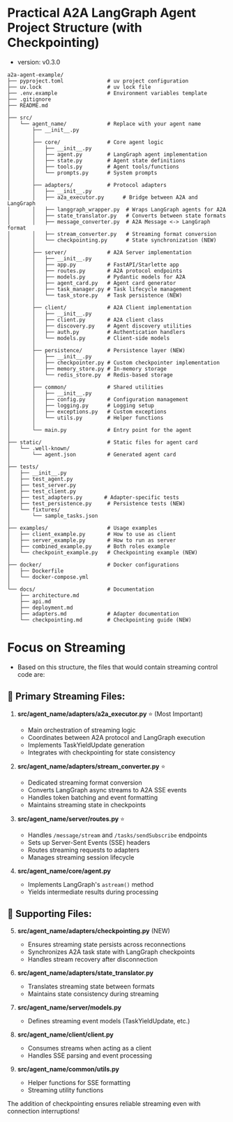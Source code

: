 # Practical A2A LangGraph Agent Project Structure (with Checkpointing)

- version: v0.3.0

```
a2a-agent-example/
├── pyproject.toml              # uv project configuration
├── uv.lock                     # uv lock file
├── .env.example                # Environment variables template
├── .gitignore
├── README.md
│
├── src/
│   └── agent_name/             # Replace with your agent name
│       ├── __init__.py
│       │
│       ├── core/               # Core agent logic
│       │   ├── __init__.py
│       │   ├── agent.py        # LangGraph agent implementation
│       │   ├── state.py        # Agent state definitions
│       │   ├── tools.py        # Agent tools/functions
│       │   └── prompts.py      # System prompts
│       │
│       ├── adapters/           # Protocol adapters
│       │   ├── __init__.py
│       │   ├── a2a_executor.py      # Bridge between A2A and LangGraph
│       │   ├── langgraph_wrapper.py  # Wraps LangGraph agents for A2A
│       │   ├── state_translator.py   # Converts between state formats
│       │   ├── message_converter.py  # A2A Message <-> LangGraph format
│       │   ├── stream_converter.py   # Streaming format conversion
│       │   └── checkpointing.py      # State synchronization (NEW)
│       │
│       ├── server/             # A2A Server implementation
│       │   ├── __init__.py
│       │   ├── app.py          # FastAPI/Starlette app
│       │   ├── routes.py       # A2A protocol endpoints
│       │   ├── models.py       # Pydantic models for A2A
│       │   ├── agent_card.py   # Agent card generator
│       │   ├── task_manager.py # Task lifecycle management
│       │   └── task_store.py   # Task persistence (NEW)
│       │
│       ├── client/             # A2A Client implementation
│       │   ├── __init__.py
│       │   ├── client.py       # A2A client class
│       │   ├── discovery.py    # Agent discovery utilities
│       │   ├── auth.py         # Authentication handlers
│       │   └── models.py       # Client-side models
│       │
│       ├── persistence/        # Persistence layer (NEW)
│       │   ├── __init__.py
│       │   ├── checkpointer.py # Custom checkpointer implementation
│       │   ├── memory_store.py # In-memory storage
│       │   └── redis_store.py  # Redis-based storage
│       │
│       ├── common/             # Shared utilities
│       │   ├── __init__.py
│       │   ├── config.py       # Configuration management
│       │   ├── logging.py      # Logging setup
│       │   ├── exceptions.py   # Custom exceptions
│       │   └── utils.py        # Helper functions
│       │
│       └── main.py             # Entry point for the agent
│
├── static/                     # Static files for agent card
│   └── .well-known/
│       └── agent.json          # Generated agent card
│
├── tests/
│   ├── __init__.py
│   ├── test_agent.py
│   ├── test_server.py
│   ├── test_client.py
│   ├── test_adapters.py       # Adapter-specific tests
│   ├── test_persistence.py     # Persistence tests (NEW)
│   └── fixtures/
│       └── sample_tasks.json
│
├── examples/                   # Usage examples
│   ├── client_example.py       # How to use as client
│   ├── server_example.py       # How to run as server
│   ├── combined_example.py     # Both roles example
│   └── checkpoint_example.py   # Checkpointing example (NEW)
│
├── docker/                     # Docker configurations
│   ├── Dockerfile
│   └── docker-compose.yml
│
└── docs/                       # Documentation
    ├── architecture.md
    ├── api.md
    ├── deployment.md
    ├── adapters.md             # Adapter documentation
    └── checkpointing.md        # Checkpointing guide (NEW)
```

# Focus on Streaming

- Based on this structure, the files that would contain streaming control code are:

## 🎯 Primary Streaming Files:

1. **src/agent_name/adapters/a2a_executor.py** ⭐ (Most Important)
   - Main orchestration of streaming logic
   - Coordinates between A2A protocol and LangGraph execution
   - Implements TaskYieldUpdate generation
   - Integrates with checkpointing for state consistency

2. **src/agent_name/adapters/stream_converter.py** ⭐
   - Dedicated streaming format conversion
   - Converts LangGraph async streams to A2A SSE events
   - Handles token batching and event formatting
   - Maintains streaming state in checkpoints

3. **src/agent_name/server/routes.py** ⭐
   - Handles `/message/stream` and `/tasks/sendSubscribe` endpoints
   - Sets up Server-Sent Events (SSE) headers
   - Routes streaming requests to adapters
   - Manages streaming session lifecycle

4. **src/agent_name/core/agent.py**
   - Implements LangGraph's `astream()` method
   - Yields intermediate results during processing

## 🔄 Supporting Files:

5. **src/agent_name/adapters/checkpointing.py** (NEW)
   - Ensures streaming state persists across reconnections
   - Synchronizes A2A task state with LangGraph checkpoints
   - Handles stream recovery after disconnection

6. **src/agent_name/adapters/state_translator.py**
   - Translates streaming state between formats
   - Maintains state consistency during streaming

7. **src/agent_name/server/models.py**
   - Defines streaming event models (TaskYieldUpdate, etc.)

8. **src/agent_name/client/client.py**
   - Consumes streams when acting as a client
   - Handles SSE parsing and event processing

9. **src/agent_name/common/utils.py**
   - Helper functions for SSE formatting
   - Streaming utility functions

The addition of checkpointing ensures reliable streaming even with connection interruptions!